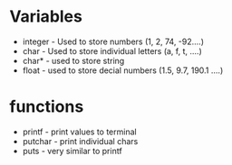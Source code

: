 # Variables

* integer - Used to store numbers (1, 2, 74, -92....)
* char - Used to store individual letters (a, f, t, ....)
* char* - used to store string
* float - used to store decial numbers (1.5, 9.7, 190.1 ....)

# functions

* printf - print values to terminal
* putchar - print individual chars
* puts - very similar to printf
